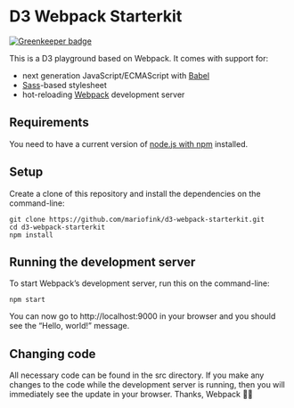 # D3 Webpack Starterkit

[![Greenkeeper badge](https://badges.greenkeeper.io/mariofink/d3-webpack-starterkit.svg)](https://greenkeeper.io/)

This is a D3 playground based on Webpack. It comes with support for:

* next generation JavaScript/ECMAScript with [Babel](https://babeljs.io/)
* [Sass](http://sass-lang.com/)-based stylesheet
* hot-reloading [Webpack](https://webpack.js.org/) development server

## Requirements

You need to have a current version of [node.js with npm](https://nodejs.org/en/) installed.

## Setup

Create a clone of this repository and install the dependencies on the command-line:

    git clone https://github.com/mariofink/d3-webpack-starterkit.git
    cd d3-webpack-starterkit
    npm install

## Running the development server

To start Webpack’s development server, run this on the command-line:

    npm start

You can now go to http://localhost:9000 in your browser and you should see the “Hello, world!” message.

## Changing code

All necessary code can be found in the src directory. If you make any changes to the code while the development server is running, then you will immediately see the update in your browser. Thanks, Webpack 🙇‍♂️
